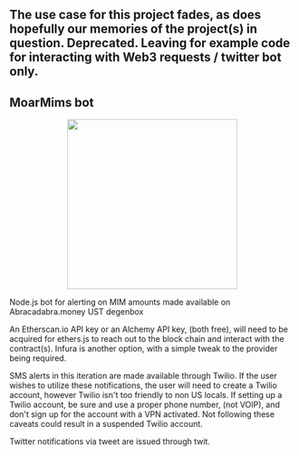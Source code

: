 ## The use case for this project fades, as does hopefully our memories of the project(s) in question.  Deprecated.  Leaving for example code for interacting with Web3 requests / twitter bot only.  




## MoarMims bot

<p align="center">
  <img width="300px" height="300px" src="https://pbs.twimg.com/profile_images/1496617262253490176/uHxpN18R_400x400.jpg">
</p>

Node.js bot for alerting on MIM amounts made available on Abracadabra.money UST degenbox

An Etherscan.io API key or an Alchemy API key, (both free), will need to be acquired for ethers.js to reach out to the block chain and interact with the contract(s). Infura is another option, with a simple tweak to the provider being required.

SMS alerts in this iteration are made available through Twilio. If the user wishes to utilize these notifications, the user will need to create a Twilio account, however Twilio isn't too friendly to non US locals. If setting up a Twilio account, be sure and use a proper phone number, (not VOIP), and don't sign up for the account with a VPN activated. Not following these caveats could result in a suspended Twilio account.

Twitter notifications via tweet are issued through twit.
